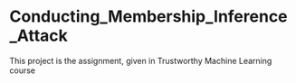 # Conducting_Membership_Inference_Attack
This project is the assignment, given in Trustworthy Machine Learning course
